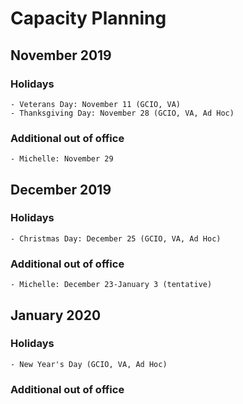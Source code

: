 # Capacity Planning

## November 2019
### Holidays
    - Veterans Day: November 11 (GCIO, VA)
    - Thanksgiving Day: November 28 (GCIO, VA, Ad Hoc)
### Additional out of office
    - Michelle: November 29


## December 2019
### Holidays
    - Christmas Day: December 25 (GCIO, VA, Ad Hoc)
### Additional out of office
    - Michelle: December 23-January 3 (tentative)
    
    
## January 2020
### Holidays
    - New Year's Day (GCIO, VA, Ad Hoc)
### Additional out of office
    


